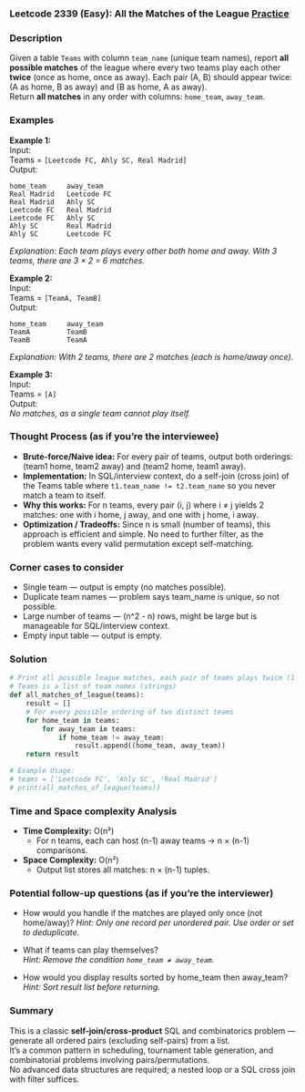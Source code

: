 ### Leetcode 2339 (Easy): All the Matches of the League [Practice](https://leetcode.com/problems/all-the-matches-of-the-league)

### Description  
Given a table `Teams` with column `team_name` (unique team names), report **all possible matches** of the league where every two teams play each other **twice** (once as home, once as away). Each pair (A, B) should appear twice: (A as home, B as away) and (B as home, A as away).  
Return **all matches** in any order with columns: `home_team`, `away_team`.

### Examples  

**Example 1:**  
Input:  
Teams = `[Leetcode FC, Ahly SC, Real Madrid]`  
Output:  
```
home_team     away_team
Real Madrid   Leetcode FC
Real Madrid   Ahly SC
Leetcode FC   Real Madrid
Leetcode FC   Ahly SC
Ahly SC       Real Madrid
Ahly SC       Leetcode FC
```
*Explanation: Each team plays every other both home and away. With 3 teams, there are 3 × 2 = 6 matches.*

**Example 2:**  
Input:  
Teams = `[TeamA, TeamB]`  
Output:  
```
home_team     away_team
TeamA         TeamB
TeamB         TeamA
```
*Explanation: With 2 teams, there are 2 matches (each is home/away once).*

**Example 3:**  
Input:  
Teams = `[A]`  
Output:  
*No matches, as a single team cannot play itself.*

### Thought Process (as if you’re the interviewee)  
- **Brute-force/Naive idea:** For every pair of teams, output both orderings: (team1 home, team2 away) and (team2 home, team1 away).  
- **Implementation:** In SQL/interview context, do a self-join (cross join) of the Teams table where `t1.team_name != t2.team_name` so you never match a team to itself.
- **Why this works:** For n teams, every pair (i, j) where i ≠ j yields 2 matches: one with i home, j away, and one with j home, i away.  
- **Optimization / Tradeoffs:** Since n is small (number of teams), this approach is efficient and simple. No need to further filter, as the problem wants every valid permutation except self-matching.

### Corner cases to consider  
- Single team — output is empty (no matches possible).
- Duplicate team names — problem says team_name is unique, so not possible.
- Large number of teams — \(n^2 - n\) rows, might be large but is manageable for SQL/interview context.
- Empty input table — output is empty.

### Solution

```python
# Print all possible league matches, each pair of teams plays twice (1 home, 1 away)
# Teams is a list of team names (strings)
def all_matches_of_league(teams):
    result = []
    # For every possible ordering of two distinct teams
    for home_team in teams:
        for away_team in teams:
            if home_team != away_team:
                result.append((home_team, away_team))
    return result

# Example Usage:
# teams = ['Leetcode FC', 'Ahly SC', 'Real Madrid']
# print(all_matches_of_league(teams))
```

### Time and Space complexity Analysis  

- **Time Complexity:** O(n²)  
  - For n teams, each can host (n-1) away teams → n × (n-1) comparisons.
- **Space Complexity:** O(n²)  
  - Output list stores all matches: n × (n-1) tuples.

### Potential follow-up questions (as if you’re the interviewer)  

- How would you handle if the matches are played only once (not home/away)?
  *Hint: Only one record per unordered pair. Use order or set to deduplicate.*

- What if teams can play themselves?  
  *Hint: Remove the condition `home_team ≠ away_team`.*

- How would you display results sorted by home_team then away_team?  
  *Hint: Sort result list before returning.*

### Summary
This is a classic **self-join/cross-product** SQL and combinatorics problem — generate all ordered pairs (excluding self-pairs) from a list.  
It’s a common pattern in scheduling, tournament table generation, and combinatorial problems involving pairs/permutations.  
No advanced data structures are required; a nested loop or a SQL cross join with filter suffices.